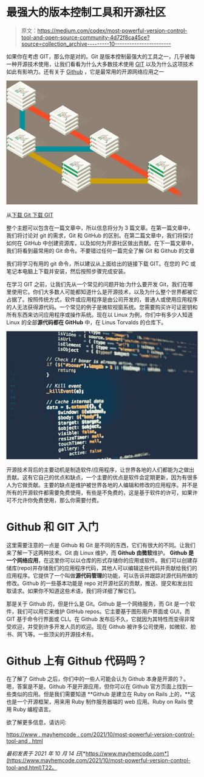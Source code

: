# 最强大的版本控制工具和开源社区

> 原文：<https://medium.com/codex/most-powerful-version-control-tool-and-open-source-community-4d72f8ca45ce?source=collection_archive---------10----------------------->

如果你在考虑 GIT，那么你是对的。Git 是版本控制最强大的工具之一，几乎被每一种开源技术使用，让我们看看为什么大多数技术使用 [GIT](https://www.mayhemcode.com/2021/10/most-powerful-version-control-tool-and.html) 以及为什么这项技术如此有影响力。还有关于 [Github](https://www.mayhemcode.com/2021/10/most-powerful-version-control-tool-and.html) ，它是最常用的开源网络应用之一

![](img/99bb3a32c027b84635dc783040a489e7.png)

从[下载 Git 下载 GIT](https://git-scm.com/)

整个主题可以包含在一篇文章中，所以信息将分为 3 篇文章。在第一篇文章中，我们将讨论对 git 的需求，Git 和 GitHub 的区别。在第二篇文章中，我们将探讨如何在 GitHub 中创建资源库，以及如何为开源社区做出贡献。在下一篇文章中，我们将看到最常用的 Git 命令。不要错过任何一篇完全了解 Git 和 Github 的文章

我们将学习有用的 git 命令，所以建议从上面给出的链接下载 GIT。在您的 PC 或笔记本电脑上下载并安装，然后按照步骤完成安装。

在学习 GIT 之前，让我们先从一个常见的问题开始:为什么要开发 Git，我们在哪里使用它。你们大多数人可能都知道什么是开源技术，以及为什么整个世界都被它占据了。按照传统方式，软件或应用程序是由公司开发的，普通人或使用应用程序的人无法获得源代码。一个常见的例子是微软视窗系统。您需要购买许可证密钥和所有东西来访问应用程序或操作系统。现在以 Linux 为例，你们中有多少人知道 Linux 的全部**源代码都在 GitHub** 中，在 Linus Torvalds 的仓库下。

![](img/e2044c103ff837564a582ab8aaf9dffd.png)

开源技术背后的主要动机是制造软件/应用程序，让世界各地的人们都能为之做出贡献。这有它自己的优点和缺点，一个主要的优点是软件会定期更新，因为有很多人为它做贡献。主要的缺点是维护被世界各地的人编辑和修改的应用程序。并不是所有的开源软件都需要免费使用，有些是不免费的，这是基于软件的许可，如果许可不允许你免费使用，那么你需要付费。

# Github 和 GIT 入门

这里需要注意的一点是 Github 和 Git 是不同的东西，它们有很大的不同。让我们来了解一下这两种技术。Git 由 Linux 维护，而 **Github 由微软**维护。 **Github 是一个网络应用**，在这里你可以以仓库的形式存储你的应用或软件。我们可以创建存储库(repo)并存储我们的应用程序代码，其他人可以编辑这些代码并贡献给我们的应用程序。它提供了一个叫做**源代码管理**的功能，可以告诉并跟踪对源代码所做的修改。Github 的一些基本功能是 repo 对开源社区的贡献，推送、提交和发出拉取请求。如果你不知道这些术语，我们将详细了解它们。

那是关于 Github 的，但是什么是 Git。Github 是一个网络服务，而 Git 是一个软件，我们可以用它来维护 GitHub repos。它主要基于图形用户界面或 GUI，而 GIT 基于命令行界面或 CLI。在 Github 发布后不久，它就因为其特性而变得非常受欢迎，并受到许多开发人员的欢迎。现在 Github 被许多公司使用，如微软、脸书、网飞等。一些顶尖的开源技术有。

# Github 上有 Github 代码吗？

在了解了 Github 之后，你们中的一些人可能会认为 Github 本身是开源的？。嗯，答案是不是。Github 不是开源应用，但你可以在 Github 官方页面上找到一些类似的应用。但是我们需要知道 **Github 是建立在 Ruby on Rails 上的，**这也是一个开源框架，用来用 Ruby 制作服务器端的 web 应用。Ruby on Rails 使用 Ruby 编程语言。

欲了解更多信息，请访问:

[https://www . mayhemcode . com/2021/10/most-powerful-version-control-tool-and . html](https://www.mayhemcode.com/2021/10/most-powerful-version-control-tool-and.html)

*最初发表于 2021 年 10 月 14 日*[*https://www.mayhemcode.com*](https://www.mayhemcode.com/2021/10/most-powerful-version-control-tool-and.html)T22。